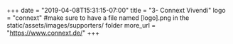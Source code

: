 +++
date = "2019-04-08T15:31:15-07:00"
title = "3- Connext Vivendi"
logo = "connext" #make sure to have a file named [logo].png in the static/assets/images/supporters/ folder
more_url = "https://www.connext.de/"
+++